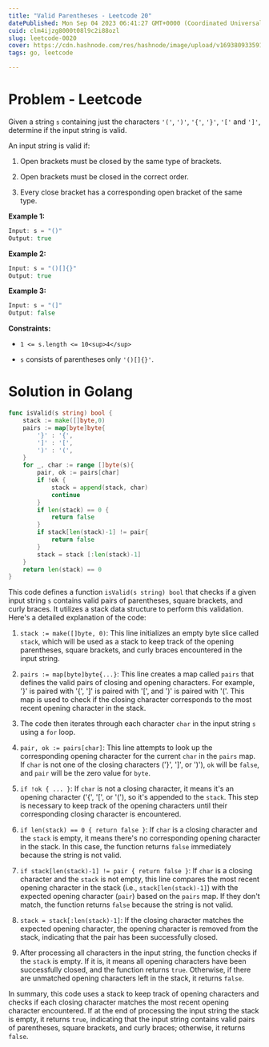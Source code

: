 ```yaml
---
title: "Valid Parentheses - Leetcode 20"
datePublished: Mon Sep 04 2023 06:41:27 GMT+0000 (Coordinated Universal Time)
cuid: clm4ijzg8000t08l9c2i88ozl
slug: leetcode-0020
cover: https://cdn.hashnode.com/res/hashnode/image/upload/v1693809335915/c6084627-d982-470c-92b0-c4bf923aa21e.jpeg
tags: go, leetcode

---
```


# Problem - Leetcode

Given a string `s` containing just the characters `'('`, `')'`, `'{'`, `'}'`, `'['` and `']'`, determine if the input string is valid.

An input string is valid if:

1. Open brackets must be closed by the same type of brackets.
    
2. Open brackets must be closed in the correct order.
    
3. Every close bracket has a corresponding open bracket of the same type.
    

**Example 1:**

```go
Input: s = "()"
Output: true
```

**Example 2:**

```go
Input: s = "()[]{}"
Output: true
```

**Example 3:**

```go
Input: s = "(]"
Output: false
```

**Constraints:**

* `1 <= s.length <= 10<sup>4</sup>`
    
* `s` consists of parentheses only `'()[]{}'`.
    

# Solution in Golang

```go
func isValid(s string) bool {
    stack := make([]byte,0)
    pairs := map[byte]byte{
		'}' : '{',
		']' : '[',
		')' : '(',
    }
    for _, char := range []byte(s){
        pair, ok := pairs[char]
        if !ok {
            stack = append(stack, char)
            continue
        }
        if len(stack) == 0 {
            return false
        }
        if stack[len(stack)-1] != pair{
            return false
        }
        stack = stack [:len(stack)-1]
    }
    return len(stack) == 0
}
```

This code defines a function `isValid(s string) bool` that checks if a given input string `s` contains valid pairs of parentheses, square brackets, and curly braces. It utilizes a stack data structure to perform this validation. Here's a detailed explanation of the code:

1. `stack := make([]byte, 0)`: This line initializes an empty byte slice called `stack`, which will be used as a stack to keep track of the opening parentheses, square brackets, and curly braces encountered in the input string.
    
2. `pairs := map[byte]byte{...}`: This line creates a map called `pairs` that defines the valid pairs of closing and opening characters. For example, '}' is paired with '{', '\]' is paired with '\[', and ')' is paired with '('. This map is used to check if the closing character corresponds to the most recent opening character in the stack.
    
3. The code then iterates through each character `char` in the input string `s` using a `for` loop.
    
4. `pair, ok := pairs[char]`: This line attempts to look up the corresponding opening character for the current `char` in the `pairs` map. If `char` is not one of the closing characters ('}', '\]', or ')'), `ok` will be `false`, and `pair` will be the zero value for `byte`.
    
5. `if !ok { ... }`: If `char` is not a closing character, it means it's an opening character ('{', '\[', or '('), so it's appended to the `stack`. This step is necessary to keep track of the opening characters until their corresponding closing character is encountered.
    
6. `if len(stack) == 0 { return false }`: If `char` is a closing character and the `stack` is empty, it means there's no corresponding opening character in the stack. In this case, the function returns `false` immediately because the string is not valid.
    
7. `if stack[len(stack)-1] != pair { return false }`: If `char` is a closing character and the `stack` is not empty, this line compares the most recent opening character in the stack (i.e., `stack[len(stack)-1]`) with the expected opening character (`pair`) based on the `pairs` map. If they don't match, the function returns `false` because the string is not valid.
    
8. `stack = stack[:len(stack)-1]`: If the closing character matches the expected opening character, the opening character is removed from the stack, indicating that the pair has been successfully closed.
    
9. After processing all characters in the input string, the function checks if the `stack` is empty. If it is, it means all opening characters have been successfully closed, and the function returns `true`. Otherwise, if there are unmatched opening characters left in the stack, it returns `false`.
    

In summary, this code uses a stack to keep track of opening characters and checks if each closing character matches the most recent opening character encountered. If at the end of processing the input string the stack is empty, it returns `true`, indicating that the input string contains valid pairs of parentheses, square brackets, and curly braces; otherwise, it returns `false`.